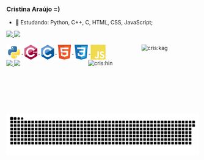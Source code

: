 ### Cristina Araújo =)

- 🌱 Estudando: Python, C++, C, HTML, CSS, JavaScript;

<div>
  <a href="https://github.com/CristinaAraujo">
  <img height="150em" src="https://github-readme-stats.vercel.app/api?username=CristinaAraujo&show_icons=true&theme=dracula&include_all_commits=true&count_private=true"/>
  <img height="150em" src="https://github-readme-stats.vercel.app/api/top-langs/?username=CristinaAraujo&layout=compact&langs_count=7&theme=dracula"/>
</div>
  
<div style="display: inline_block"><br>
  <img align="center" alt="Cris-Python" height="40" width="40" src="https://raw.githubusercontent.com/devicons/devicon/master/icons/python/python-original.svg">
  <img align="center" alt="Cris-cplusplus" height="40" width="40" src="https://raw.githubusercontent.com/devicons/devicon/master/icons/cplusplus/cplusplus-original.svg">
  <img align="center" alt="Cris-cplusplus" height="40" width="40" src="https://raw.githubusercontent.com/devicons/devicon/master/icons/c/c-original.svg">
  <img align="center" alt="Cris-HTML" height="40" width="40" src="https://raw.githubusercontent.com/devicons/devicon/master/icons/html5/html5-original.svg">
  <img align="center" alt="Cris-CSS" height="40" width="40" src="https://raw.githubusercontent.com/devicons/devicon/master/icons/css3/css3-original.svg">
  <img align="center" alt="Cris-Js" height="40" width="40" src="https://raw.githubusercontent.com/devicons/devicon/master/icons/javascript/javascript-plain.svg">

  <img align="right" alt="cris:kag" height="150" width="150" src="https://i.pinimg.com/736x/f6/75/0d/f6750dee2d2a61892b765a1e595216b6.jpg">
</div>

  <img align="right" alt="cris:hin" height="140" width="140" src="https://i.pinimg.com/originals/da/10/24/da102467ed6338679d085fbfec98fe41.jpg">
</div

  
##
  
<div>
   <a href="https://discord.gg/5nQVXmXW" target="_blank"><img src="https://img.shields.io/badge/Discord-7289DA?style=for-the-badge&logo=discord&logoColor=white" target="_blank">
   <a href="https://instagram.com/cristina_arauj_" target="_blank"><img src="https://img.shields.io/badge/-Instagram-%23E4405F?style=for-the-badge&logo=instagram&logoColor=white" target="_blank"></a>
     
   ![Snake animation](https://github.com/leticiarosemberg/leticiarosemberg/blob/output/github-contribution-grid-snake.svg)
</div>

